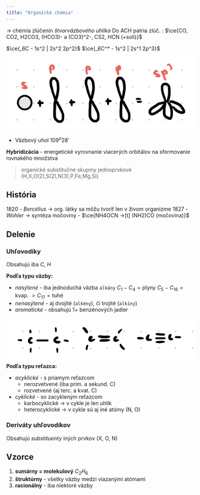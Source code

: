 ```yaml
---
title: "Organická chémia"
---
```


-> chémia zlúčenín *štvorväzbového uhlíka* [](../prvky-p-bloku.md#Uhl%C3%ADk%20-%20C%7Cuhl%C3%ADka)
Do ACH patria zlúč. : $\ce{CO, CO2, H2CO3, (HCO3)- a (CO3)^2-, CS2, HCN (+soli)}$

$\ce{_6C - 1s^2 | 2s^2 2p^2}$
$\ce{_6C^* - 1s^2 | 2s^1 2p^3}$

![](attachments/orbitály-hybridizácia.png)
- Väzbový uhol $109^o28'$

**Hybridizácia** - energetické vyrovnanie viacerých orbitálov na sformovanie rovnakého množstva

> organické substitučné skupiny jednoprvkové (H,X,O(2),S(2),N(3),P,Fe,Mg,Si)

## História
1820 - *Bercélius* -> org. látky sa môžu tvoriť len v živom organizme
1827 - *Wohler* -> syntéza močoviny - $\ce{NH4OCN ->[t] (NH2)CO (močovina)}$

## Delenie
### Uhľovodíky
Obsahujú iba *C, H*

**Podľa typu väzby:**
- *nasýtené* - iba jednoduchá väzba `alkány`
$C_1-C_4 = \text{plyny}$
$C_5-C_{16} = \text{kvap.}$
$>C_{17} = \text{tuhé}$
- *nenasýtené* - aj dvojité (`alkény`), či trojité (`alkíny`)
- *aromatické* - obsahujú 1+ benzénových jadier

![](attachments/alkány-alkény-alkíny.png)
**Podľa typu reťazca:**
- *acyklické* - s priamym reťazcom
	- nerozvetvené (iba prim. a sekund. C)
	- rozvetvené (aj terc. a kvat. C)
- *cyklické* - so zacykleným reťazcom
	- karbocyklické -> v cykle je len uhlík
	- heterocyklické -> v cykle sú aj iné atómy (N, O)

### Deriváty uhľovodíkov
Obsahujú *substituenty* iných prvkov (X, O, N)

## Vzorce
1. **sumárny = molekulový** $C_2H_6$
2. **štruktúrny** - všetky väzby medzi viazanými atómami
3. **racionálny** - iba niektoré väzby
